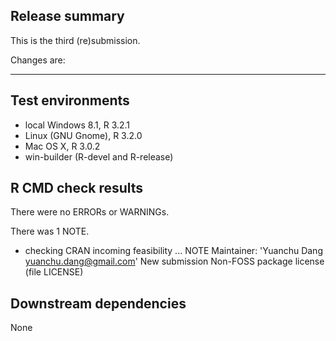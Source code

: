 ## Release summary

This is the third (re)submission.

Changes are: 

---

## Test environments

* local Windows 8.1, R 3.2.1
* Linux (GNU Gnome), R 3.2.0
* Mac OS X, R 3.0.2
* win-builder (R-devel and R-release)

## R CMD check results

There were no ERRORs or WARNINGs.

There was 1 NOTE.

* checking CRAN incoming feasibility ... NOTE
Maintainer: 'Yuanchu Dang <yuanchu.dang@gmail.com>'
New submission
Non-FOSS package license (file LICENSE)

## Downstream dependencies

None